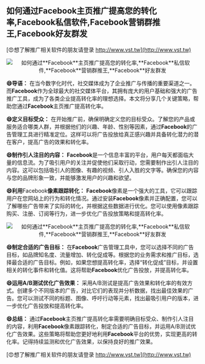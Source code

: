 ## **如何通过**Facebook**主页推广提高您的转化率,**Facebook**私信软件,**Facebook**营销群推王,**Facebook**好友群发**

[😍想了解推广相关软件的朋友请登录 http://www.vst.tw](http://www.vst.tw)

 <center><img src="https://vst.tw/MP4/tuiguang/png/2.png" alt="如何通过**Facebook**主页推广提高您的转化率,**Facebook**私信软件,**Facebook**营销群推王,**Facebook**好友群发"></center>

**😄导语：**
在当今数字化时代，社交媒体成为了企业推广与传播的重要渠道之一。而**Facebook**作为全球最大的社交媒体平台，其拥有庞大的用户基础和强大的广告推广工具，成为了各类企业提高转化率的理想选择。本文将分享几个关键策略，帮助您通过**Facebook**主页推广提高转化率。

**😄定义目标受众：**
在开始推广前，确保明确定义您的目标受众。了解您的产品或服务适合哪类人群，并根据他们的兴趣、年龄、性别等因素，通过**Facebook**的广告管理工具进行精准定位。这样可以将广告投放给真正感兴趣并具备转化潜力的潜在客户，提高广告的效果和转化率。

**😄制作引人注目的内容：**
**Facebook**是一个信息丰富的平台，用户每天都面临大量的信息流。为了吸引用户的关注并促使他们采取行动，您需要制作出引人注目的内容。这可以包括吸引人的图像、有趣的视频、引人入胜的文字等。确保您的内容与您的品牌形象一致，并能够激发用户的兴趣和欲望。

**😄利用**Facebook**像素跟踪转化：**
**Facebook**像素是一个强大的工具，它可以跟踪用户在您网站上的行为和转化情况。通过安装**Facebook**像素并正确配置，您可以了解哪些广告带来了实际的转化，并根据这些数据进行优化。您可以使用像素跟踪购买、注册、订阅等行为，进一步优化广告投放策略和提高转化率。

 <center><img src="https://vst.tw/MP4/tuiguang/png/6.png" alt="如何通过**Facebook**主页推广提高您的转化率,**Facebook**私信软件,**Facebook**营销群推王,**Facebook**好友群发"></center>

**😄制定合适的广告目标：**
在**Facebook**广告管理工具中，您可以选择不同的广告目标，如品牌知名度、流量增加、转化促成等。根据您的业务需求和推广目标，选择最合适的广告目标。例如，如果您想提高转化率，选择“转化促成”目标，并设置相关的转化事件和转化值。这将帮助**Facebook**优化广告投放，并提高转化率。

**😄运用A/B测试优化广告效果：**
采用A/B测试是提高广告效果和转化率的有效方式。创建多个不同版本的广告，对比它们的表现并分析数据，找出最佳效果的广告。您可以测试不同的标题、图像、呼吁行动等元素，找出最吸引用户的版本，进一步优化广告投放和提高转化率。

**😄总结：**
通过**Facebook**主页推广提高转化率需要明确目标受众、制作引人注目的内容，利用**Facebook**像素跟踪转化，制定合适的广告目标，并运用A/B测试优化广告效果。这些策略将帮助您更好地利用**Facebook**平台的优势，实现更高的转化率。记得持续监测和优化广告效果，以保持良好的推广效果。

[😍想了解推广相关软件的朋友请登录 http://www.vst.tw](http://www.vst.tw)



